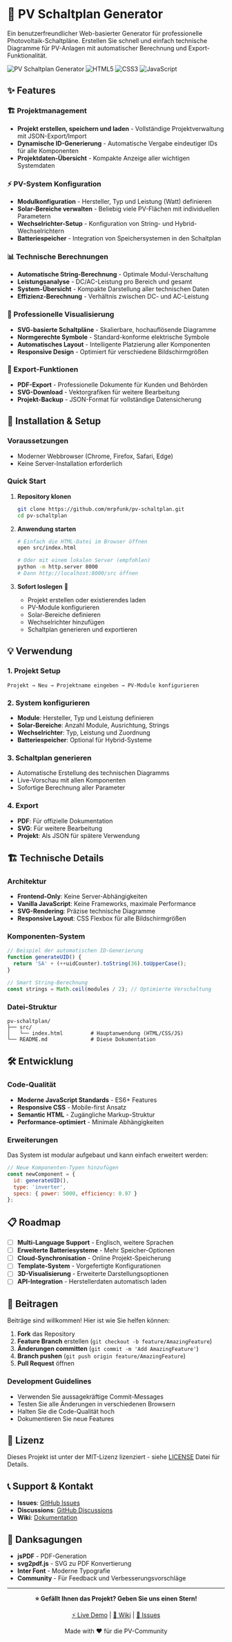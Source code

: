 # 🔆 PV Schaltplan Generator

Ein benutzerfreundlicher Web-basierter Generator für professionelle Photovoltaik-Schaltpläne. Erstellen Sie schnell und einfach technische Diagramme für PV-Anlagen mit automatischer Berechnung und Export-Funktionalität.

![PV Schaltplan Generator](https://img.shields.io/badge/Status-Active-brightgreen)
![HTML5](https://img.shields.io/badge/HTML5-E34F26?logo=html5&logoColor=white)
![CSS3](https://img.shields.io/badge/CSS3-1572B6?logo=css3&logoColor=white)
![JavaScript](https://img.shields.io/badge/JavaScript-F7DF1E?logo=javascript&logoColor=black)

## ✨ Features

### 🏗️ Projektmanagement
- **Projekt erstellen, speichern und laden** - Vollständige Projektverwaltung mit JSON-Export/Import
- **Dynamische ID-Generierung** - Automatische Vergabe eindeutiger IDs für alle Komponenten
- **Projektdaten-Übersicht** - Kompakte Anzeige aller wichtigen Systemdaten

### ⚡ PV-System Konfiguration
- **Modulkonfiguration** - Hersteller, Typ und Leistung (Watt) definieren
- **Solar-Bereiche verwalten** - Beliebig viele PV-Flächen mit individuellen Parametern
- **Wechselrichter-Setup** - Konfiguration von String- und Hybrid-Wechselrichtern
- **Batteriespeicher** - Integration von Speichersystemen in den Schaltplan

### 📊 Technische Berechnungen
- **Automatische String-Berechnung** - Optimale Modul-Verschaltung
- **Leistungsanalyse** - DC/AC-Leistung pro Bereich und gesamt
- **System-Übersicht** - Kompakte Darstellung aller technischen Daten
- **Effizienz-Berechnung** - Verhältnis zwischen DC- und AC-Leistung

### 🎨 Professionelle Visualisierung
- **SVG-basierte Schaltpläne** - Skalierbare, hochauflösende Diagramme
- **Normgerechte Symbole** - Standard-konforme elektrische Symbole
- **Automatisches Layout** - Intelligente Platzierung aller Komponenten
- **Responsive Design** - Optimiert für verschiedene Bildschirmgrößen

### 📄 Export-Funktionen
- **PDF-Export** - Professionelle Dokumente für Kunden und Behörden
- **SVG-Download** - Vektorgrafiken für weitere Bearbeitung
- **Projekt-Backup** - JSON-Format für vollständige Datensicherung

## 🚀 Installation & Setup

### Voraussetzungen
- Moderner Webbrowser (Chrome, Firefox, Safari, Edge)
- Keine Server-Installation erforderlich

### Quick Start
1. **Repository klonen**
   ```bash
   git clone https://github.com/mrpfunk/pv-schaltplan.git
   cd pv-schaltplan
   ```

2. **Anwendung starten**
   ```bash
   # Einfach die HTML-Datei im Browser öffnen
   open src/index.html
   
   # Oder mit einem lokalen Server (empfohlen)
   python -m http.server 8000
   # Dann http://localhost:8000/src öffnen
   ```

3. **Sofort loslegen** 🎉
   - Projekt erstellen oder existierendes laden
   - PV-Module konfigurieren  
   - Solar-Bereiche definieren
   - Wechselrichter hinzufügen
   - Schaltplan generieren und exportieren

## 💡 Verwendung

### 1. Projekt Setup
```
Projekt → Neu → Projektname eingeben → PV-Module konfigurieren
```

### 2. System konfigurieren
- **Module**: Hersteller, Typ und Leistung definieren
- **Solar-Bereiche**: Anzahl Module, Ausrichtung, Strings
- **Wechselrichter**: Typ, Leistung und Zuordnung
- **Batteriespeicher**: Optional für Hybrid-Systeme

### 3. Schaltplan generieren
- Automatische Erstellung des technischen Diagramms
- Live-Vorschau mit allen Komponenten
- Sofortige Berechnung aller Parameter

### 4. Export
- **PDF**: Für offizielle Dokumentation
- **SVG**: Für weitere Bearbeitung
- **Projekt**: Als JSON für spätere Verwendung

## 🏗️ Technische Details

### Architektur
- **Frontend-Only**: Keine Server-Abhängigkeiten
- **Vanilla JavaScript**: Keine Frameworks, maximale Performance
- **SVG-Rendering**: Präzise technische Diagramme
- **Responsive Layout**: CSS Flexbox für alle Bildschirmgrößen

### Komponenten-System
```javascript
// Beispiel der automatischen ID-Generierung
function generateUID() {
  return 'SA' + (++uidCounter).toString(36).toUpperCase();
}

// Smart String-Berechnung
const strings = Math.ceil(modules / 2); // Optimierte Verschaltung
```

### Datei-Struktur
```
pv-schaltplan/
├── src/
│   └── index.html         # Hauptanwendung (HTML/CSS/JS)
└── README.md              # Diese Dokumentation
```

## 🛠️ Entwicklung

### Code-Qualität
- **Moderne JavaScript Standards** - ES6+ Features
- **Responsive CSS** - Mobile-first Ansatz  
- **Semantic HTML** - Zugängliche Markup-Struktur
- **Performance-optimiert** - Minimale Abhängigkeiten

### Erweiterungen
Das System ist modular aufgebaut und kann einfach erweitert werden:

```javascript
// Neue Komponenten-Typen hinzufügen
const newComponent = {
  id: generateUID(),
  type: 'inverter',
  specs: { power: 5000, efficiency: 0.97 }
};
```

## 📋 Roadmap

- [ ] **Multi-Language Support** - Englisch, weitere Sprachen
- [ ] **Erweiterte Batteriesysteme** - Mehr Speicher-Optionen
- [ ] **Cloud-Synchronisation** - Online Projekt-Speicherung  
- [ ] **Template-System** - Vorgefertigte Konfigurationen
- [ ] **3D-Visualisierung** - Erweiterte Darstellungsoptionen
- [ ] **API-Integration** - Herstellerdaten automatisch laden

## 🤝 Beitragen

Beiträge sind willkommen! Hier ist wie Sie helfen können:

1. **Fork** das Repository
2. **Feature Branch** erstellen (`git checkout -b feature/AmazingFeature`)
3. **Änderungen committen** (`git commit -m 'Add AmazingFeature'`)
4. **Branch pushen** (`git push origin feature/AmazingFeature`)
5. **Pull Request** öffnen

### Development Guidelines
- Verwenden Sie aussagekräftige Commit-Messages
- Testen Sie alle Änderungen in verschiedenen Browsern
- Halten Sie die Code-Qualität hoch
- Dokumentieren Sie neue Features

## 📜 Lizenz

Dieses Projekt ist unter der MIT-Lizenz lizenziert - siehe [LICENSE](LICENSE) Datei für Details.

## 📞 Support & Kontakt

- **Issues**: [GitHub Issues](https://github.com/mrpfunk/pv-schaltplan/issues)
- **Discussions**: [GitHub Discussions](https://github.com/mrpfunk/pv-schaltplan/discussions)
- **Wiki**: [Dokumentation](https://github.com/mrpfunk/pv-schaltplan/wiki)

## 🙏 Danksagungen

- **jsPDF** - PDF-Generation
- **svg2pdf.js** - SVG zu PDF Konvertierung  
- **Inter Font** - Moderne Typografie
- **Community** - Für Feedback und Verbesserungsvorschläge

---

<div align="center">

**⭐ Gefällt Ihnen das Projekt? Geben Sie uns einen Stern!**

[⚡ Live Demo](https://mrpfunk.github.io/pv-schaltplan/) | [📖 Wiki](https://github.com/mrpfunk/pv-schaltplan/wiki) | [🐛 Issues](https://github.com/mrpfunk/pv-schaltplan/issues)

Made with ❤️ für die PV-Community

</div>